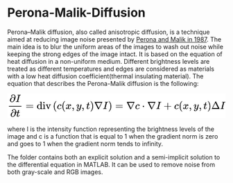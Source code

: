 # Perona-Malik-Diffusion
Perona–Malik diffusion, also called anisotropic diffusion, is a technique aimed at reducing image noise presented by [Perona and Malik in 1987](https://authors.library.caltech.edu/6498/1/PERieeetpami90.pdf).
The main idea is to blur the uniform areas of the images to wash out noise while keeping the strong edges of the image intact. 
It is based on the equation of heat diffusion in a non-uniform medium. Different brightness levels are treated as different temperatures and edges are considered as materials with a low heat diffusion coefficient(thermal insulating material). The equation that describes the Perona-Malik diffusion is the following:


![Anisotropic Diffusion Formula](_img1.jpg)




where I is the intensity function representing the brightness levels of the image and c is a function that is equal to 1 when the gradient norm is zero and goes to 1 when the gradient norm tends to infinity.

The folder contains both an explicit solution and a semi-implicit solution to the differential equation in MATLAB. It can be used to remove noise from both gray-scale and RGB images. 

